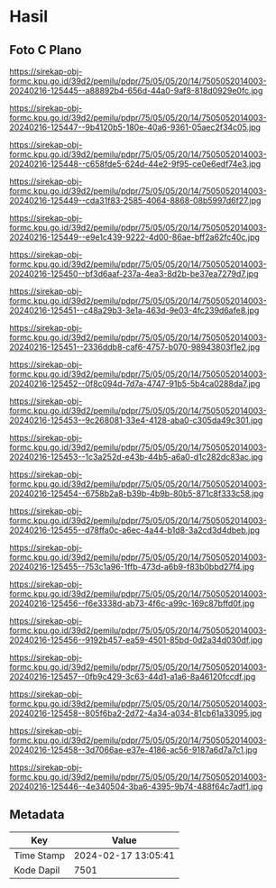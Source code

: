 # Hasil

## Foto C Plano

https://sirekap-obj-formc.kpu.go.id/39d2/pemilu/pdpr/75/05/05/20/14/7505052014003-20240216-125445--a88892b4-656d-44a0-9af8-818d0929e0fc.jpg

https://sirekap-obj-formc.kpu.go.id/39d2/pemilu/pdpr/75/05/05/20/14/7505052014003-20240216-125447--9b4120b5-180e-40a6-9361-05aec2f34c05.jpg

https://sirekap-obj-formc.kpu.go.id/39d2/pemilu/pdpr/75/05/05/20/14/7505052014003-20240216-125448--c658fde5-624d-44e2-9f95-ce0e6edf74e3.jpg

https://sirekap-obj-formc.kpu.go.id/39d2/pemilu/pdpr/75/05/05/20/14/7505052014003-20240216-125449--cda31f83-2585-4064-8868-08b5997d6f27.jpg

https://sirekap-obj-formc.kpu.go.id/39d2/pemilu/pdpr/75/05/05/20/14/7505052014003-20240216-125449--e9e1c439-9222-4d00-86ae-bff2a62fc40c.jpg

https://sirekap-obj-formc.kpu.go.id/39d2/pemilu/pdpr/75/05/05/20/14/7505052014003-20240216-125450--bf3d6aaf-237a-4ea3-8d2b-be37ea7279d7.jpg

https://sirekap-obj-formc.kpu.go.id/39d2/pemilu/pdpr/75/05/05/20/14/7505052014003-20240216-125451--c48a29b3-3e1a-463d-9e03-4fc239d6afe8.jpg

https://sirekap-obj-formc.kpu.go.id/39d2/pemilu/pdpr/75/05/05/20/14/7505052014003-20240216-125451--2336ddb8-caf6-4757-b070-98943803f1e2.jpg

https://sirekap-obj-formc.kpu.go.id/39d2/pemilu/pdpr/75/05/05/20/14/7505052014003-20240216-125452--0f8c094d-7d7a-4747-91b5-5b4ca0288da7.jpg

https://sirekap-obj-formc.kpu.go.id/39d2/pemilu/pdpr/75/05/05/20/14/7505052014003-20240216-125453--9c268081-33e4-4128-aba0-c305da49c301.jpg

https://sirekap-obj-formc.kpu.go.id/39d2/pemilu/pdpr/75/05/05/20/14/7505052014003-20240216-125453--1c3a252d-e43b-44b5-a6a0-d1c282dc83ac.jpg

https://sirekap-obj-formc.kpu.go.id/39d2/pemilu/pdpr/75/05/05/20/14/7505052014003-20240216-125454--6758b2a8-b39b-4b9b-80b5-871c8f333c58.jpg

https://sirekap-obj-formc.kpu.go.id/39d2/pemilu/pdpr/75/05/05/20/14/7505052014003-20240216-125455--d78ffa0c-a6ec-4a44-b1d8-3a2cd3d4dbeb.jpg

https://sirekap-obj-formc.kpu.go.id/39d2/pemilu/pdpr/75/05/05/20/14/7505052014003-20240216-125455--753c1a96-1ffb-473d-a6b9-f83b0bbd27f4.jpg

https://sirekap-obj-formc.kpu.go.id/39d2/pemilu/pdpr/75/05/05/20/14/7505052014003-20240216-125456--f6e3338d-ab73-4f6c-a99c-169c87bffd0f.jpg

https://sirekap-obj-formc.kpu.go.id/39d2/pemilu/pdpr/75/05/05/20/14/7505052014003-20240216-125456--9192b457-ea59-4501-85bd-0d2a34d030df.jpg

https://sirekap-obj-formc.kpu.go.id/39d2/pemilu/pdpr/75/05/05/20/14/7505052014003-20240216-125457--0fb9c429-3c63-44d1-a1a6-8a46120fccdf.jpg

https://sirekap-obj-formc.kpu.go.id/39d2/pemilu/pdpr/75/05/05/20/14/7505052014003-20240216-125458--805f6ba2-2d72-4a34-a034-81cb61a33095.jpg

https://sirekap-obj-formc.kpu.go.id/39d2/pemilu/pdpr/75/05/05/20/14/7505052014003-20240216-125458--3d7066ae-e37e-4186-ac56-9187a6d7a7c1.jpg

https://sirekap-obj-formc.kpu.go.id/39d2/pemilu/pdpr/75/05/05/20/14/7505052014003-20240216-125446--4e340504-3ba6-4395-9b74-488f64c7adf1.jpg


## Metadata

| Key        | Value               |
| ---------- | ------------------- |
| Time Stamp | 2024-02-17 13:05:41 |
| Kode Dapil | 7501                |



